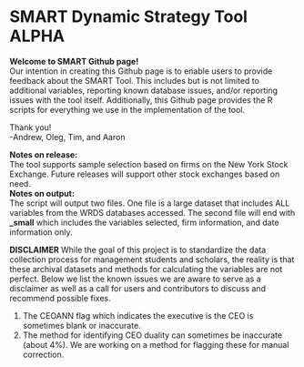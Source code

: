 # SMART Dynamic Strategy Tool ALPHA

**Welcome to SMART Github page!**  
Our intention in creating this Github page is to enable users to provide feedback about the SMART Tool. This includes but is not limited to additional variables, reporting known database issues, and/or reporting issues with the tool itself. Additionally, this Github page provides the R scripts for everything we use in the implementation  of the tool.   

  
  
Thank you!  
-Andrew, Oleg, Tim, and Aaron

**Notes on release:**  
The tool supports sample selection based on firms on the New York Stock Exchange. Future releases will support other stock exchanges based on need.  
**Notes on output:**  
The script will output two files. One file is a large dataset that includes ALL variables from the WRDS databases accessed. The second file will end with **_small** which includes the variables selected, firm information, and date information only.


**DISCLAIMER**
While the goal of this project is to standardize the data collection process for management students and scholars, the reality is that these archival datasets and methods for calculating the variables are not perfect. Below we list the known issues we are aware to serve as a disclaimer as well as a call for users and contributors to discuss and recommend possible fixes.

1. The CEOANN flag which indicates the executive is the CEO is sometimes blank or inaccurate.
2. The method for identifying CEO duality can sometimes be inaccurate (about 4%). We are working on a method for flagging these for manual correction.
